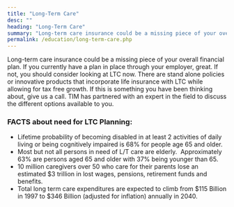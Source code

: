 ```yaml
---
title: "Long-Term Care"
desc: ""
heading: "Long-Term Care"
summary: "Long-term care insurance could be a missing piece of your overall financial plan. If you currently have a plan in place through your employer, great. If not, you should consider looking at LTC now. There are stand alone policies or innovative products that incorporate life insurance with LTC while allowing for tax free growth."
permalink: /education/long-term-care.php
---
```

Long-term care insurance could be a missing piece of your overall financial plan. If you currently have a plan in place through your employer, great. If not, you should consider looking at LTC now. There are stand alone policies or innovative products that incorporate life insurance with LTC while allowing for tax free growth. If this is something you have been thinking about, give us a call. TIM has partnered with an expert in the field to discuss the different options available to you.

### FACTS about need for LTC Planning:

- Lifetime probability of becoming disabled in at least 2 activities of daily living or being cognitively impaired is 68% for people age 65 and older.
- Most but not all persons in need of L/T care are elderly.  Approximately 63% are persons aged 65 and older with 37% being younger than 65.
- 10 million caregivers over 50 who care for their parents lose an estimated $3 trillion in lost wages, pensions, retirement funds and benefits.
- Total long term care expenditures are expected to climb from $115 Billion in 1997 to $346 Billion (adjusted for inflation) annually in 2040.
